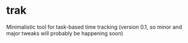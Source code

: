 # trak

Minimalistic tool for task-based time tracking (version 0.1, so minor and major tweaks will probably be happening soon)
